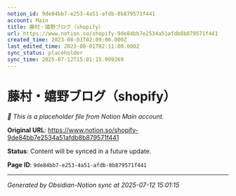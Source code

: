 ```yaml
---
notion_id: 9de84bb7-e253-4a51-afdb-8b879571f441
account: Main
title: 藤村・嬉野ブログ（shopify）
url: https://www.notion.so/shopify-9de84bb7e2534a51afdb8b879571f441
created_time: 2023-08-01T02:09:00.000Z
last_edited_time: 2023-08-01T02:11:00.000Z
sync_status: placeholder
sync_time: 2025-07-12T15:01:15.099269
---
```


# 藤村・嬉野ブログ（shopify）

*🔄 This is a placeholder file from Notion Main account.*

**Original URL**: https://www.notion.so/shopify-9de84bb7e2534a51afdb8b879571f441

**Status**: Content will be synced in a future update.

**Page ID**: `9de84bb7-e253-4a51-afdb-8b879571f441`

---

*Generated by Obsidian-Notion sync at 2025-07-12 15:01:15*
